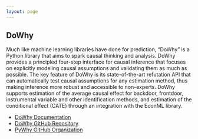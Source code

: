 ```yaml
---
layout: page
---
```


## DoWhy
  
Much like machine learning libraries have done for prediction, “DoWhy” is a Python library that aims to spark causal thinking and analysis. DoWhy provides a principled four-step interface for causal inference that focuses on explicitly modeling causal assumptions and validating them as much as possible. The key feature of DoWhy is its state-of-the-art refutation API that can automatically test causal assumptions for any estimation method, thus making inference more robust and accessible to non-experts. DoWhy supports estimation of the average causal effect for backdoor, frontdoor, instrumental variable and other identification methods, and estimation of the conditional effect (CATE) through an integration with the EconML library.

- [DoWhy Documentation](https://py-why.github.io/dowhy/)
- [DoWhy GitHub Repository](https://github.com/py-why/dowhy)
- [PyWhy GitHub Organization](https://github.com/py-why)
